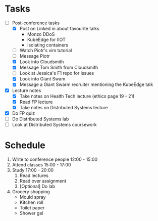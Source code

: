# Tasks
- [ ] Post-conference tasks
	- [x] Post on Linked in about favourite talks
		- Monzo DDoS
		- KubeEdge for IIOT
		- Isolating containers
	- [ ] Watch Piotr's vim tutorial
	- [ ] Message Piotr
	- [x] Look into Cloudsmith
	- [x] Message Tom Smith from Cloudsmith
	- [ ] Look at Jessica's F1 repo for issues
	- [x] Look into Giant Swam
	- [x] Message a Giant Swarm recruiter mentioning the KubeEdge talk
- [x] Lecture notes
	- [x] Take notes on Health Tech lecture (ethics page 19 - 21)
	- [x] Read FP lecture
	- [x] Take notes on Distributed Systems lecture
- [x] Do FP quiz
- [ ] Do Distributed Systems lab
- [ ] Look at Distributed Systems coursework

# Schedule
1. Write to conference people 12:00 - 15:00
2. Attend classes                        15:00 - 17:00
3. Study                                        17:00 - 20:00
	1. Read lectures
	2. Read over assignment
	3.  [Optional] Do lab
4. Grocery shopping
	- Mould spray
	 - Kitchen roll
	 - Toilet paper
	 - Shower gel